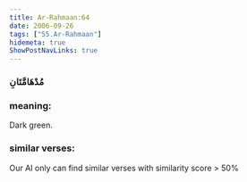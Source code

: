 ```yaml
---
title: Ar-Rahmaan:64
date: 2006-09-26
tags: ["55.Ar-Rahmaan"]
hidemeta: true 
ShowPostNavLinks: true 
---
```

### مُدْهَامَّتَانِ
### meaning: 
Dark green.
### similar verses: 

Our AI only can find similar verses with similarity score > 50% 




